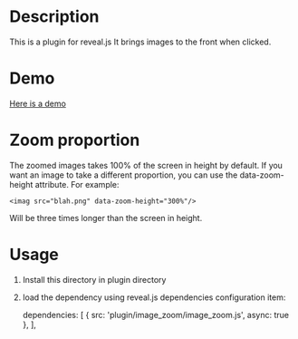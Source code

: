 # Description

This is a plugin for reveal.js
It brings images to the front when clicked.

# Demo

[Here is a demo](http://htmlpreview.github.io/?https://raw.githubusercontent.com/yazgoo/image_zoom/example/index.html)

# Zoom proportion

The zoomed images takes 100% of the screen in height by default.
If you want an image to take a different proportion, you can
use the data-zoom-height attribute.
For example:

    <imag src="blah.png" data-zoom-height="300%"/>

Will be three times longer than the screen in height.

# Usage

1. Install this directory in plugin directory
1. load the dependency using reveal.js dependencies configuration item:

    dependencies: [ { src: 'plugin/image_zoom/image_zoom.js', async: true }, ],
